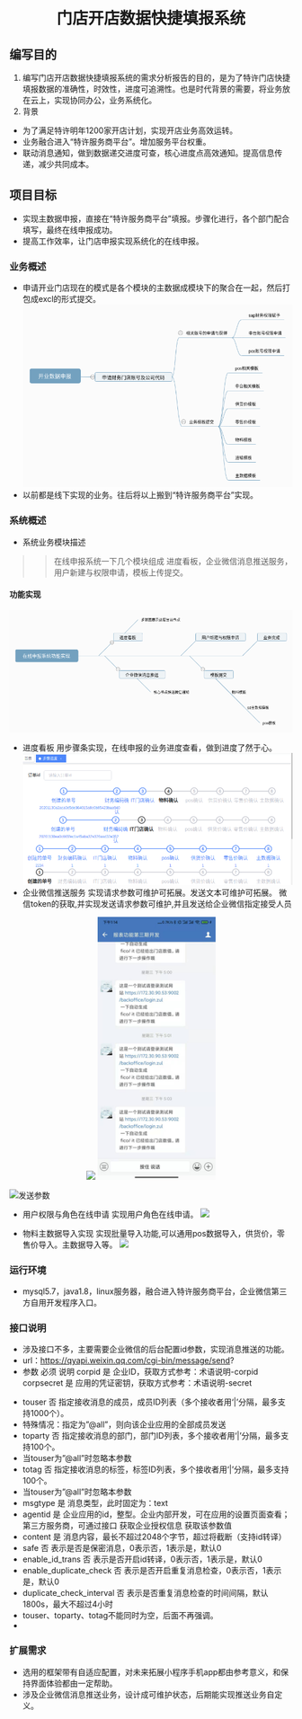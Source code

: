 # <center>门店开店数据快捷填报系统</enter>


## 编写目的
 1. 编写门店开店数据快捷填报系统的需求分析报告的目的，是为了特许门店快捷填报数据的准确性，时效性，进度可追溯性。也是时代背景的需要，将业务放在云上，实现协同办公，业务系统化。
 2. 背景
   + 为了满足特许明年1200家开店计划，实现开店业务高效运转。
   + 业务融合进入“特许服务商平台”。增加服务平台权重。
   + 联动消息通知，做到数据递交进度可查，核心进度点高效通知。提高信息传递，减少共同成本。
   

## 项目目标
+ 实现主数据申报，直接在“特许服务商平台”填报。步骤化进行，各个部门配合填写，最终在线申报成功。
+ 提高工作效率，让门店申报实现系统化的在线申报。

### 业务概述
+ 申请开业门店现在的模式是各个模块的主数据成模块下的聚合在一起，然后打包成excl的形式提交。
![开业数据申报.png](开业数据申报.png)
+ 以前都是线下实现的业务。往后将以上搬到“特许服务商平台”实现。


### 系统概述
+ 系统业务模块描述
>> 在线申报系统一下几个模块组成
进度看板，企业微信消息推送服务，用户新建与权限申请，模板上传提交。
#### 功能实现
![业务申报实现](在线申报系统功能实现.png  )

+  进度看板
  用步骤条实现，在线申报的业务进度查看，做到进度了然于心。
  ![进度看板](png/2020-12-05%2012-41-30屏幕截图.png)
+ 企业微信推送服务
  实现请求参数可维护可拓展。发送文本可维护可拓展。
  微信token的获取,并实现发送请求参数可维护,并且发送给企业微信指定接受人员
<center class="half">
    <img src="/png/2020-12-05%2012-58-09屏幕截图.png" width="240"/>  <img src="png/webwxgetmsgimg.jpeg"  width="210"/>
</center>

![发送参数](/png/2020-12-05%2012-58-24屏幕截图.png)

+ 用户权限与角色在线申请
实现用户角色在线申请。
![](/png/jueseqinshen.png)
  
 + 物料主数据导入实现
 实现批量导入功能,可以通用pos数据导入，供货价，零售价导入。主数据导入等。
  ![](/png/piliangdaoru.png)




### 运行环境
+ mysql5.7，java1.8，linux服务器，融合进入特许服务商平台，企业微信第三方自用开发程序入口。
  

### 接口说明
+ 涉及接口不多，主要需要企业微信的后台配置id参数，实现消息推送的功能。
+ url：https://qyapi.weixin.qq.com/cgi-bin/message/send?
+ 参数	必须	说明
corpid	是	企业ID，获取方式参考：术语说明-corpid
corpsecret	是	应用的凭证密钥，获取方式参考：术语说明-secret
* touser	否	指定接收消息的成员，成员ID列表（多个接收者用‘|’分隔，最多支持1000个）。
 * 特殊情况：指定为”@all”，则向该企业应用的全部成员发送
 * toparty	否	指定接收消息的部门，部门ID列表，多个接收者用‘|’分隔，最多支持100个。
 * 当touser为”@all”时忽略本参数
 * totag	否	指定接收消息的标签，标签ID列表，多个接收者用‘|’分隔，最多支持100个。
 * 当touser为”@all”时忽略本参数
 * msgtype	是	消息类型，此时固定为：text
 * agentid	是	企业应用的id，整型。企业内部开发，可在应用的设置页面查看；第三方服务商，可通过接口 获取企业授权信息 获取该参数值
 * content	是	消息内容，最长不超过2048个字节，超过将截断（支持id转译）
 * safe	否	表示是否是保密消息，0表示否，1表示是，默认0
 * enable_id_trans	否	表示是否开启id转译，0表示否，1表示是，默认0
 * enable_duplicate_check	否	表示是否开启重复消息检查，0表示否，1表示是，默认0
 * duplicate_check_interval	否	表示是否重复消息检查的时间间隔，默认1800s，最大不超过4小时
 * touser、toparty、totag不能同时为空，后面不再强调。
 *

### 扩展需求
+ 选用的框架带有自适应配置，对未来拓展小程序手机app都由参考意义，和保持界面体验都由一定帮助。
+ 涉及企业微信消息推送业务，设计成可维护状态，后期能实现推送业务自定义。
